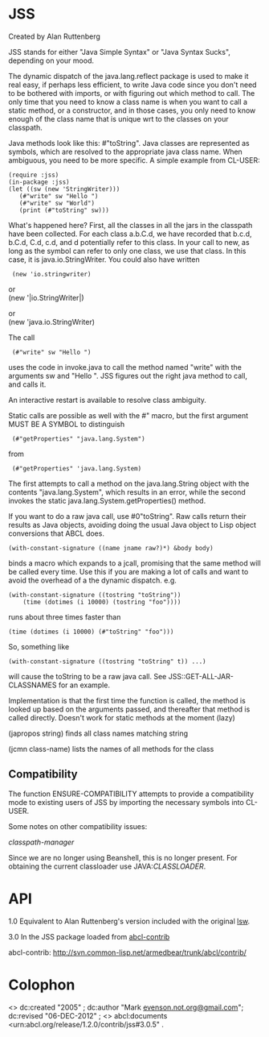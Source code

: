 JSS
===

Created by Alan Ruttenberg


JSS stands for either "Java Simple Syntax" or "Java Syntax Sucks",
depending on your mood.

The dynamic dispatch of the java.lang.reflect package is used to make
it real easy, if perhaps less efficient, to write Java code since you
don't need to be bothered with imports, or with figuring out which
method to call.  The only time that you need to know a class name is
when you want to call a static method, or a constructor, and in those
cases, you only need to know enough of the class name that is unique
wrt to the classes on your classpath.

Java methods look like this: #"toString". Java classes are represented
as symbols, which are resolved to the appropriate java class
name. When ambiguous, you need to be more specific. A simple example
from CL-USER:

    (require :jss)
    (in-package :jss)
    (let ((sw (new 'StringWriter)))
       (#"write" sw "Hello ")
       (#"write" sw "World")
       (print (#"toString" sw)))

What's happened here? First, all the classes in all the jars in the
classpath have been collected.  For each class a.b.C.d, we have
recorded that b.c.d, b.C.d, C.d, c.d, and d potentially refer to this
class. In your call to new, as long as the symbol can refer to only
one class, we use that class. In this case, it is
java.io.StringWriter. You could also have written 

     (new 'io.stringwriter)

or      
     (new '|io.StringWriter|)

or     
     (new 'java.io.StringWriter)

The call 

     (#"write" sw "Hello ")
     
uses the code in invoke.java to call the method named "write" with
the arguments sw and "Hello ".  JSS figures out the right java method
to call, and calls it.

An interactive restart is available to resolve class ambiguity.

Static calls are possible as well with the #" macro, but the
first argument MUST BE A SYMBOL to distinguish 

     (#"getProperties" "java.lang.System")
     
from 

     (#"getProperties" 'java.lang.System)     
     
The first attempts to call a method on the java.lang.String object
with the contents "java.lang.System", which results in an error, while
the second invokes the static java.lang.System.getProperties() method.     

If you want to do a raw java call, use #0"toString". Raw calls
return their results as Java objects, avoiding doing the usual Java
object to Lisp object conversions that ABCL does.


    (with-constant-signature ((name jname raw?)*) &body body)
    
binds a macro which expands to a jcall, promising that the same method 
will be called every time. Use this if you are making a lot of calls and 
want to avoid the overhead of a the dynamic dispatch. 
e.g.
 
    (with-constant-signature ((tostring "toString")) 
        (time (dotimes (i 10000) (tostring "foo"))))

runs about three times faster than 
 
    (time (dotimes (i 10000) (#"toString" "foo")))

So, something like

    (with-constant-signature ((tostring "toString" t)) ...) 
    
will cause the toString to be a raw java call. See
JSS::GET-ALL-JAR-CLASSNAMES for an example.
 
Implementation is that the first time the function is called, the
method is looked up based on the arguments passed, and thereafter
that method is called directly.  Doesn't work for static methods at
the moment (lazy)

(japropos string) finds all class names matching string

(jcmn class-name) lists the names of all methods for the class

Compatibility
-------------

The function ENSURE-COMPATIBILITY attempts to provide a compatibility
mode to existing users of JSS by importing the necessary symbols into
CL-USER.

Some notes on other compatibility issues:

*classpath-manager* 

   Since we are no longer using Beanshell, this is no longer present.
   For obtaining the current classloader use JAVA:*CLASSLOADER*.
   
# API

  1.0 
    Equivalent to Alan Ruttenberg's version included with the original
    [lsw]().  
    
[lsw]: http://mumble.net:8080/svn/lsw/trunk/
[lsw2]: let-me-google-that-for-you    
    

  3.0 
     In the JSS package loaded from [abcl-contrib]() 
     
abcl-contrib: http://svn.common-lisp.net/armedbear/trunk/abcl/contrib/     
   
# Colophon

<> dc:created "2005" ;
   dc:author "Mark <evenson.not.org@gmail.com>";
   dc:revised "06-DEC-2012" ;
   <> abcl:documents <urn:abcl.org/release/1.2.0/contrib/jss#3.0.5" .

   
